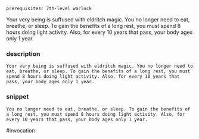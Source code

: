 `prerequisites: 7th-level warlock`

Your very being is suffused with eldritch magic. You no longer need to eat, breathe, or sleep. To gain the benefits of a long rest, you must spend 8 hours doing light activity. Also, for every 10 years that pass, your body ages only 1 year.
### description
```
Your very being is suffused with eldritch magic. You no longer need to eat, breathe, or sleep. To gain the benefits of a long rest, you must spend 8 hours doing light activity. Also, for every 10 years that pass, your body ages only 1 year.
```

### snippet
```
You no longer need to eat, breathe, or sleep. To gain the benefits of a long rest, you must spend 8 hours doing light activity. Also, for every 10 years that pass, your body ages only 1 year.
```

#invocation
